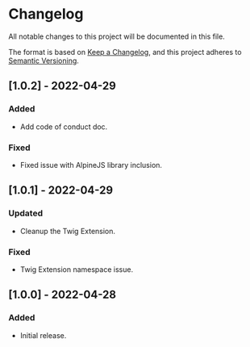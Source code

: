 # Changelog

All notable changes to this project will be documented in this file.

The format is based on [Keep a Changelog](https://keepachangelog.com/en/1.0.0/),
and this project adheres to [Semantic Versioning](https://semver.org/spec/v2.0.0.html).

## [1.0.2] - 2022-04-29
### Added
- Add code of conduct doc.
### Fixed
- Fixed issue with AlpineJS library inclusion.

## [1.0.1] - 2022-04-29
### Updated
- Cleanup the Twig Extension.
### Fixed
- Twig Extension namespace issue.

## [1.0.0] - 2022-04-28
### Added
- Initial release.
